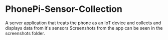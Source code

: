 # PhonePi-Sensor-Collection
A server application that treats the phone as an IoT device and collects and displays data from it's sensors
Screenshots from the app can be seen in the screenshots folder.
